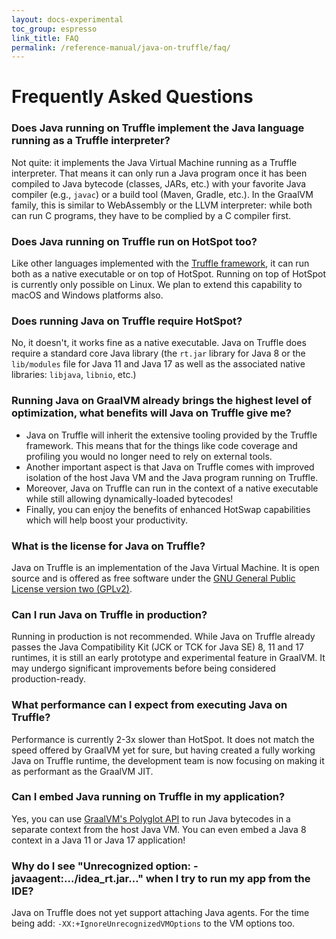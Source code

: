 ```yaml
---
layout: docs-experimental
toc_group: espresso
link_title: FAQ
permalink: /reference-manual/java-on-truffle/faq/
---
```


# Frequently Asked Questions

### Does Java running on Truffle implement the Java language running as a Truffle interpreter?

Not quite: it implements the Java Virtual Machine running as a Truffle interpreter.
That means it can only run a Java program once it has been compiled to Java bytecode (classes, JARs, etc.) with your favorite Java compiler (e.g., `javac`) or a build tool (Maven, Gradle, etc.).
In the GraalVM family, this is similar to WebAssembly or the LLVM interpreter: while both can run C programs, they have to be complied by a C compiler first.

### Does Java running on Truffle run on HotSpot too?
Like other languages implemented with the [Truffle framework](../../../truffle/docs/README.md), it can run both as a native executable or on top of HotSpot.
Running on top of HotSpot is currently only possible on Linux.
We plan to extend this capability to macOS and Windows platforms also.

### Does running Java on Truffle require HotSpot?
No, it doesn't, it works fine as a native executable.
Java on Truffle does require a standard core Java library (the `rt.jar` library for Java 8 or the `lib/modules` file for Java 11 and Java 17 as well as the associated native libraries: `libjava`, `libnio`, etc.)

### Running Java on GraalVM already brings the highest level of optimization, what benefits will Java on Truffle give me?
- Java on Truffle will inherit the extensive tooling provided by the Truffle framework. This means that for the things like code coverage and profiling you would no longer need to rely on external tools.
- Another important aspect is that Java on Truffle comes with improved isolation of the host Java VM and the Java program running on Truffle.
- Moreover, Java on Truffle can run in the context of a native executable while still allowing dynamically-loaded bytecodes!
- Finally, you can enjoy the benefits of enhanced HotSwap capabilities which will help boost your productivity.

### What is the license for Java on Truffle?
Java on Truffle is an implementation of the Java Virtual Machine. It is open source and is offered as free software under the [GNU General Public License version two (GPLv2)](https://github.com/oracle/graal/blob/master/tools/LICENSE).

### Can I run Java on Truffle in production?
Running in production is not recommended.
While Java on Truffle already passes the Java Compatibility Kit (JCK or TCK for Java SE) 8, 11 and 17 runtimes, it is still an early prototype and experimental feature in GraalVM.
It may undergo significant improvements before being considered production-ready.

### What performance can I expect from executing Java on Truffle?
Performance is currently 2-3x slower than HotSpot.
It does not match the speed offered by GraalVM yet for sure, but having created a fully working Java on Truffle runtime, the development team is now focusing on making it as performant as the GraalVM JIT.

### Can I embed Java running on Truffle in my application?
Yes, you can use [GraalVM's Polyglot API](https://www.graalvm.org/sdk/javadoc/org/graalvm/polyglot/package-summary.html) to run Java bytecodes in a separate context from the host Java VM.
You can even embed a Java 8 context in a Java 11 or Java 17 application!

### Why do I see "Unrecognized option: -javaagent:.../idea_rt.jar..." when I try to run my app from the IDE?
Java on Truffle does not yet support attaching Java agents. For the time being add: `-XX:+IgnoreUnrecognizedVMOptions` to the VM options too.
